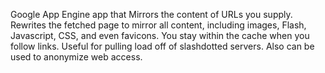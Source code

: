 Google App Engine app that Mirrors the content of URLs you supply. Rewrites the fetched page to mirror all content, including images, Flash, Javascript, CSS, and even favicons. You stay within the cache when you follow links. Useful for pulling load off of slashdotted servers. Also can be used to anonymize web access.

